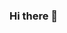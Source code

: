 ### Hi there 👋

<!--
**SoyDanielDev/SoyDanielDev** is a ✨ _special_ ✨ repository because its `README.md` (this file) appears on your GitHub profile.
